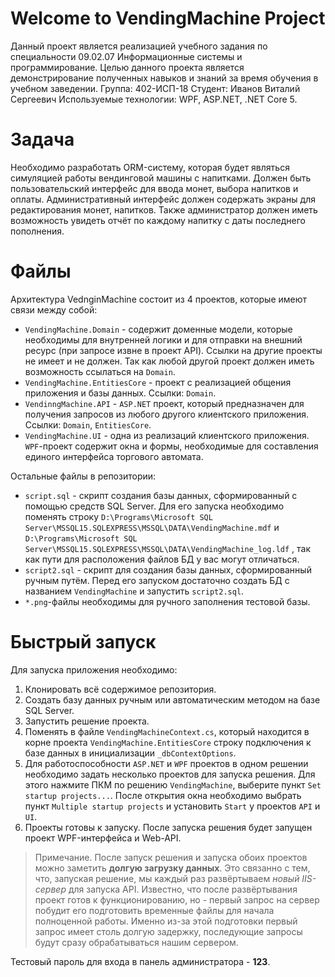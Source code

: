 # Welcome to VendingMachine Project
Данный проект является реализацией учебного задания по специальности 09.02.07 Информационные системы и программирование. Целью данного проекта является демонстрирование полученных навыков и знаний за время обучения в учебном заведении.
Группа: 402-ИСП-18
Студент: Иванов Виталий Сергеевич
Используемые технологии: WPF, ASP.NET, .NET Core 5.

# Задача

Необходимо разработать ORM-систему, которая будет являться симуляцией работы вендинговой машины с напитками. Должен быть пользовательский интерфейс для ввода монет, выбора напитков и оплаты. Административный интерфейс должен содержать экраны для редактирования монет, напитков. Также администратор должен иметь возможность увидеть отчёт по каждому напитку с даты последнего пополнения.

# Файлы

Архитектура VednginMachine состоит из 4 проектов, которые имеют связи между собой:

 - `VendingMachine.Domain` - содержит доменные модели, которые необходимы для внутренней логики и для отправки на внешний ресурс (при запросе извне в проект API). Ссылки на другие проекты не имеет и не должен. Так как любой другой проект должен иметь возможность ссылаться на `Domain`.
 - `VendingMachine.EntitiesCore` - проект с реализацией общения приложения и базы данных. Ссылки: `Domain`.
 - `VendinngMachine.API` - `ASP.NET` проект, который предназначен для получения запросов из любого другого клиентского приложения. Ссылки: `Domain`, `EntitiesCore`.
 - `VendingMachine.UI` - одна из реализаций клиентского приложения. `WPF`-проект содержит окна и формы, необходимые для составления единого интерфейса торгового автомата.

Остальные файлы в репозитории:

 - `script.sql` - скрипт создания базы данных, сформированный с помощью средств SQL Server. Для его запуска необходимо поменять строку `D:\Programs\Microsoft SQL Server\MSSQL15.SQLEXPRESS\MSSQL\DATA\VendingMachine.mdf` и `D:\Programs\Microsoft SQL Server\MSSQL15.SQLEXPRESS\MSSQL\DATA\VendingMachine_log.ldf` , так как пути для расположения файлов БД у вас могут отличаться.
 - `script2.sql` - скрипт для создания базы данных, сформированный ручным путём. Перед его запуском достаточно создать БД с названием `VendingMachine` и запустить `script2.sql`.
 - `*.png`-файлы необходимы для ручного заполнения тестовой базы.

# Быстрый запуск

Для запуска приложения необходимо:

 1. Клонировать всё содержимое репозитория.
 2. Создать базу данных ручным или автоматическим методом на базе SQL Server. 
 3. Запустить решение проекта.
 4. Поменять в файле `VendingMachineContext.cs`, который находится в корне проекта `VendingMachine.EntitiesCore` строку подключения к базе данных в инициализации `_dbContextOptions`.
 5. Для работоспособности `ASP.NET` и `WPF` проектов в одном решении необходимо задать несколько проектов для запуска решения. Для этого нажмите ПКМ по решению `VendingMachine`, выберите пункт `Set startup projects...`. После открытия окна необходимо выбрать пункт `Multiple startup projects` и установить `Start` у проектов `API` и `UI`.
 6. Проекты готовы к запуску. После запуска решения будет запущен проект WPF-интерфейса и Web-API. 

> Примечание. После запуск решения и запуска обоих проектов можно заметить **долгую загрузку данных**. Это связанно с тем, что, запуская решение, мы каждый раз развёртываем *новый IIS-сервер* для запуска API. Известно, что после развёртывания  проект готов к функционированию, но - первый запрос на сервер побудит его подготовить временные файлы для начала полноценной работы. Именно из-за этой подготовки первый запрос имеет столь долгую задержку, последующие запросы будут сразу обрабатываться нашим сервером.

Тестовый пароль для входа в панель администратора - **123**.
 